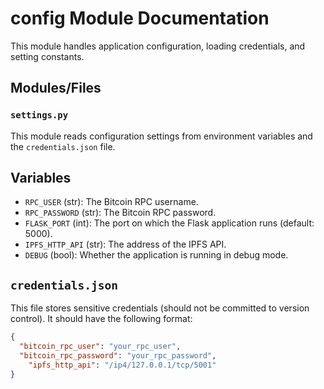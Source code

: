# config Module Documentation

This module handles application configuration, loading credentials, and setting constants.

## Modules/Files

### `settings.py`

This module reads configuration settings from environment variables and the `credentials.json` file.

## Variables

*   `RPC_USER` (str): The Bitcoin RPC username.
*   `RPC_PASSWORD` (str): The Bitcoin RPC password.
*   `FLASK_PORT` (int): The port on which the Flask application runs (default: 5000).
* `IPFS_HTTP_API` (str): The address of the IPFS API.
*   `DEBUG` (bool): Whether the application is running in debug mode.

## `credentials.json`

This file stores sensitive credentials (should not be committed to version control). It should have the following format:

```json
{
  "bitcoin_rpc_user": "your_rpc_user",
  "bitcoin_rpc_password": "your_rpc_password",
    "ipfs_http_api": "/ip4/127.0.0.1/tcp/5001"
}